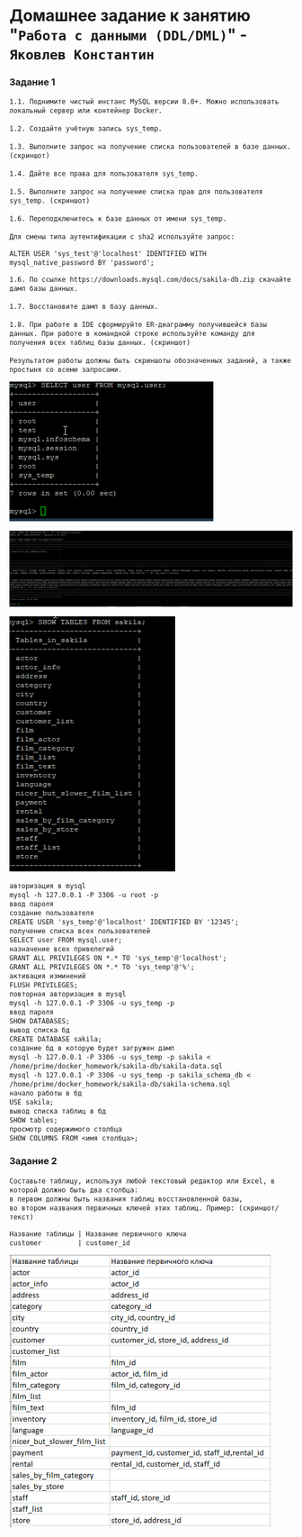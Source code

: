 # Домашнее задание к занятию "`Работа с данными (DDL/DML)`" - `Яковлев Константин`

### Задание 1

```
1.1. Поднимите чистый инстанс MySQL версии 8.0+. Можно использовать локальный сервер или контейнер Docker.

1.2. Создайте учётную запись sys_temp.

1.3. Выполните запрос на получение списка пользователей в базе данных. (скриншот)

1.4. Дайте все права для пользователя sys_temp.

1.5. Выполните запрос на получение списка прав для пользователя sys_temp. (скриншот)

1.6. Переподключитесь к базе данных от имени sys_temp.

Для смены типа аутентификации с sha2 используйте запрос:
```
```
ALTER USER 'sys_test'@'localhost' IDENTIFIED WITH mysql_native_password BY 'password';
```
```
1.6. По ссылке https://downloads.mysql.com/docs/sakila-db.zip скачайте дамп базы данных.

1.7. Восстановите дамп в базу данных.

1.8. При работе в IDE сформируйте ER-диаграмму получившейся базы данных. При работе в командной строке используйте команду для получения всех таблиц базы данных. (скриншот)

Результатом работы должны быть скриншоты обозначенных заданий, а также простыня со всеми запросами.
```

![job1.3](https://github.com/Prime2270/homework_netology-12-02/blob/main/screenshots/job1.3.png)

![job1.5](https://github.com/Prime2270/homework_netology-12-02/blob/main/screenshots/job1.5.png)

![job1.8](https://github.com/Prime2270/homework_netology-12-02/blob/main/screenshots/job1.8.png)

```
авторизация в mysql
mysql -h 127.0.0.1 -P 3306 -u root -p
ввод пароля
создание пользователя 
CREATE USER 'sys_temp'@'localhost' IDENTIFIED BY '12345';
получение списка всех пользователей
SELECT user FROM mysql.user;
назначение всех привелегий
GRANT ALL PRIVILEGES ON *.* TO 'sys_temp'@'localhost';
GRANT ALL PRIVILEGES ON *.* TO 'sys_temp'@'%';
активация изминений
FLUSH PRIVILEGES;
повторная авторизация в mysql
mysql -h 127.0.0.1 -P 3306 -u sys_temp -p
ввод пароля
SHOW DATABASES;
вывод списка бд
CREATE DATABASE sakila;
создание бд в которую будет загружен дамп
mysql -h 127.0.0.1 -P 3306 -u sys_temp -p sakila < /home/prime/docker_homework/sakila-db/sakila-data.sql
mysql -h 127.0.0.1 -P 3306 -u sys_temp -p sakila_schema_db < /home/prime/docker_homework/sakila-db/sakila-schema.sql
начало работы в бд
USE sakila;
вывод списка таблиц в бд
SHOW tables;
просмотр содержимого столбца
SHOW COLUMNS FROM <имя столбца>;
```
### Задание 2

```
Составьте таблицу, используя любой текстовый редактор или Excel, в которой должно быть два столбца: 
в первом должны быть названия таблиц восстановленной базы, 
во втором названия первичных ключей этих таблиц. Пример: (скриншот/текст)
```
```
Название таблицы | Название первичного ключа
customer         | customer_id
```
![job2](https://github.com/Prime2270/homework_netology-12-02/blob/main/screenshots/job2.png)
